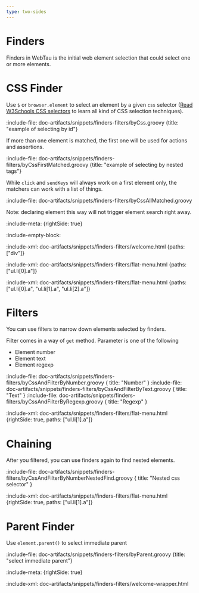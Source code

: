 ```yaml
---
type: two-sides
---
```


# Finders

Finders in WebTau is the initial web element selection that could select one or more elements.

# CSS Finder

Use `$` or `browser.element` to select an element by a given `css` selector ([Read W3Schools CSS selectors](https://www.w3schools.com/cssref/css_selectors.asp) to learn all kind of CSS selection techniques).   

:include-file: doc-artifacts/snippets/finders-filters/byCss.groovy {title: "example of selecting by id"}

If more than one element is matched, the first one will be used for actions and assertions.

:include-file: doc-artifacts/snippets/finders-filters/byCssFirstMatched.groovy {title: "example of selecting by nested tags"}

While `click` and `sendKeys` will always work on a first element only, the matchers can work with a list of things.

:include-file: doc-artifacts/snippets/finders-filters/byCssAllMatched.groovy

Note: declaring element this way will not trigger element search right away.

:include-meta: {rightSide: true}

:include-empty-block:

:include-xml: doc-artifacts/snippets/finders-filters/welcome.html {paths: ["div"]}

:include-xml: doc-artifacts/snippets/finders-filters/flat-menu.html {paths: ["ul.li[0].a"]}

:include-xml: doc-artifacts/snippets/finders-filters/flat-menu.html {paths: ["ul.li[0].a", "ul.li[1].a", "ul.li[2].a"]}

# Filters

You can use filters to narrow down elements selected by finders.

Filter comes in a way of `get` method. Parameter is one of the following 
* Element number
* Element text
* Element regexp 

:include-file: doc-artifacts/snippets/finders-filters/byCssAndFilterByNumber.groovy { title: "Number" }
:include-file: doc-artifacts/snippets/finders-filters/byCssAndFilterByText.groovy { title: "Text" }
:include-file: doc-artifacts/snippets/finders-filters/byCssAndFilterByRegexp.groovy { title: "Regexp" }

:include-xml: doc-artifacts/snippets/finders-filters/flat-menu.html {rightSide: true, paths: ["ul.li[1].a"]}

# Chaining

After you filtered, you can use finders again to find nested elements.

:include-file: doc-artifacts/snippets/finders-filters/byCssAndFilterByNumberNestedFind.groovy { title: "Nested css selector" }

:include-xml: doc-artifacts/snippets/finders-filters/flat-menu.html {rightSide: true, paths: ["ul.li[1].a"]}

# Parent Finder

Use `element.parent()` to select immediate parent

:include-file: doc-artifacts/snippets/finders-filters/byParent.groovy {title: "select immediate parent"}

:include-meta: {rightSide: true}

:include-xml: doc-artifacts/snippets/finders-filters/welcome-wrapper.html 

